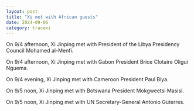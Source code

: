 ```yaml
---
layout: post
title: "Xi met with African guests"
date: 2024-09-06
category: tracexi
---
```


On 9/4 afternoon, Xi Jinping met with President of the Libya Presidency Council Mohamed al-Menfi.

On 9/4 afternoon, Xi Jinping met with Gabon President Brice Clotaire Oligui Nguema.

On 9/4 evening, Xi Jinping met with Cameroon President Paul Biya.

On 9/5 noon, Xi Jinping met with Botswana President Mokgweetsi Masisi.

On 9/5 noon, Xi Jinping met with UN Secretary-General Antonio Guterres.
